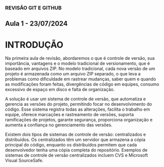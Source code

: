 ### REVISÃO GIT E GITHUB

## Aula 1 - 23/07/2024

# INTRODUÇÃO

 Na primeira aula de revisão, abordaremos o que é controle de versão, sua importância, vantagens e o modelo tradicional de versionamento, que é baseado em arquivos ZIP. No modelo tradicional, cada nova versão de um projeto é armazenada como um arquivo ZIP separado, o que leva a problemas como dificuldade em rastrear mudanças, saber quem e quando as modificações foram feitas, divergências de código em equipes, consumo excessivo de espaço em disco e falta de organização.

A solução é usar um sistema de controle de versão, que automatiza e gerencia as versões do projeto, permitindo focar no desenvolvimento do código. Esse sistema registra todas as alterações, facilita o trabalho em equipe, oferece marcações e rastreamento de versões, suporta ramificações de projetos, garante segurança, proporciona organização e aumenta a confiança no gerenciamento das versões.

Existem dois tipos de sistemas de controle de versão: centralizados e distribuídos. Os centralizados têm um servidor que armazena a cópia principal do código, enquanto os distribuídos permitem que cada desenvolvedor tenha uma cópia completa do repositório. Exemplos de sistemas de controle de versão centralizados incluem CVS e Microsoft Visual SourceSafe.
